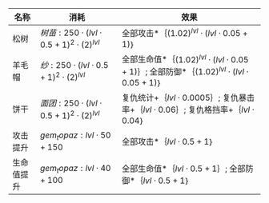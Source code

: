 | 名称  | 消耗  | 效果  |
| --- | --- | --- |
| 松树 | ${ 树苗: 250  \cdot  {(lvl  \cdot  0.5 + 1)}^{2}  \cdot  {(2)}^{lvl} }$ | 全部攻击*｛${(1.02)}^{lvl}  \cdot  (lvl  \cdot  0.05 + 1)$｝ |
| 羊毛帽 | ${ 纱: 250  \cdot  {(lvl  \cdot  0.5 + 1)}^{2}  \cdot  {(2)}^{lvl} }$ | 全部生命值*｛${(1.02)}^{lvl}  \cdot  (lvl  \cdot  0.05 + 1)$｝; 全部防御*｛${(1.02)}^{lvl}  \cdot  (lvl  \cdot  0.05 + 1)$｝ |
| 饼干 | ${ 面团: 250  \cdot  {(lvl  \cdot  0.5 + 1)}^{2}  \cdot  {(2)}^{lvl} }$ | 复仇统计+｛$lvl  \cdot  0.0005$｝; 复仇暴击率+｛$lvl  \cdot  0.06$｝; 复仇格挡率+｛$lvl  \cdot  0.04$｝ |
| 攻击提升 | ${ gem_topaz: lvl  \cdot  50 + 150 }$ | 全部攻击*｛$lvl  \cdot  0.5 + 1$｝ |
| 生命值提升 | ${ gem_topaz: lvl  \cdot  40 + 100 }$ | 全部生命值*｛$lvl  \cdot  0.5 + 1$｝; 全部防御*｛$lvl  \cdot  0.5 + 1$｝ |
